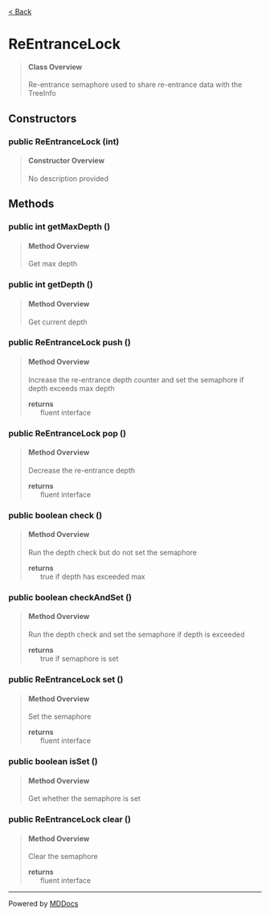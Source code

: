 [< Back](../README.md)
# ReEntranceLock #
>#### Class Overview ####
>Re-entrance semaphore used to share re-entrance data with the TreeInfo
## Constructors ##
### public ReEntranceLock (int) ###
>#### Constructor Overview ####
>No description provided
>
## Methods ##
### public int getMaxDepth () ###
>#### Method Overview ####
>Get max depth
>
### public int getDepth () ###
>#### Method Overview ####
>Get current depth
>
### public ReEntranceLock push () ###
>#### Method Overview ####
>Increase the re-entrance depth counter and set the semaphore if depth
 exceeds max depth
>
>**returns**<br />
>&nbsp;&nbsp;&nbsp;&nbsp;&nbsp;&nbsp;fluent interface
>
### public ReEntranceLock pop () ###
>#### Method Overview ####
>Decrease the re-entrance depth
>
>**returns**<br />
>&nbsp;&nbsp;&nbsp;&nbsp;&nbsp;&nbsp;fluent interface
>
### public boolean check () ###
>#### Method Overview ####
>Run the depth check but do not set the semaphore
>
>**returns**<br />
>&nbsp;&nbsp;&nbsp;&nbsp;&nbsp;&nbsp;true if depth has exceeded max
>
### public boolean checkAndSet () ###
>#### Method Overview ####
>Run the depth check and set the semaphore if depth is exceeded
>
>**returns**<br />
>&nbsp;&nbsp;&nbsp;&nbsp;&nbsp;&nbsp;true if semaphore is set
>
### public ReEntranceLock set () ###
>#### Method Overview ####
>Set the semaphore
>
>**returns**<br />
>&nbsp;&nbsp;&nbsp;&nbsp;&nbsp;&nbsp;fluent interface
>
### public boolean isSet () ###
>#### Method Overview ####
>Get whether the semaphore is set
>
### public ReEntranceLock clear () ###
>#### Method Overview ####
>Clear the semaphore
>
>**returns**<br />
>&nbsp;&nbsp;&nbsp;&nbsp;&nbsp;&nbsp;fluent interface
>

---
Powered by [MDDocs](https://github.com/VRCube/MDDocs)